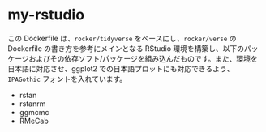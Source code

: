 # my-rstudio
この Dockerfile は、`rocker/tidyverse` をベースにし、`rocker/verse` の Dockerfile の書き方を参考にメインとなる RStudio 環境を構築し、以下のパッケージおよびその依存ソフト/パッケージを組み込んだものです。また、環境を日本語に対応させ、ggplot2 での日本語プロットにも対応できるよう、`IPAGothic` フォントを入れています。

- rstan
- rstanrm
- ggmcmc
- RMeCab

